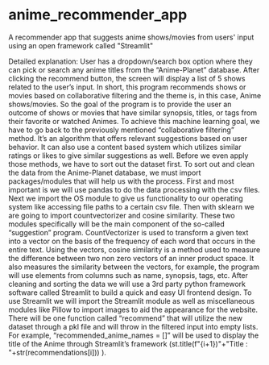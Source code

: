 # anime_recommender_app
A recommender app that suggests anime shows/movies from users' input using an open framework called "Streamlit"

Detailed explanation:
User has a dropdown/search box option where they can pick or search any anime titles from the “Anime-Planet” database. After clicking the recommend button, the screen will display a list of 5 shows related to the user’s input. In short, this program recommends shows or movies based on collaborative filtering and the theme is, in this case, Anime shows/movies. So the goal of the program is to provide the user an outcome of shows or movies that have similar synopsis, titles, or tags from their favorite or watched Animes. To achieve this machine learning goal, we have to go back to the previously mentioned “collaborative filtering” method. It’s an algorithm that offers relevant suggestions based on user behavior. It can also use a content based system which utilizes similar ratings or likes to give similar suggestions as well. Before we even apply those methods, we have to sort out the dataset first. To sort out and clean the data from the Anime-Planet database, we must import packages/modules that will help us with the process. First and most important is we will use pandas to do the data processing with the csv files. Next we import the OS module to give us functionality to our operating system like accessing file paths to a certain csv file. Then with sklearn we are going to import countvectorizer and cosine similarity. These two modules specifically will be the main component of the so-called “suggestion” program. CountVectorizer is used to transform a given text into a vector on the basis of the frequency of each word that occurs in the entire text. Using the vectors, cosine similarity is a method used to measure the difference between two non zero vectors of an inner product space. It also measures the similarity between the vectors, for example, the program will use elements from columns such as name, synopsis, tags, etc. After cleaning and sorting the data we will use a 3rd party python framework software called Streamlit to build a quick and easy UI frontend design. To use Streamlit we will import the Streamlit module as well as miscellaneous modules like Pillow to import images to aid the appearance for the website. There will be one function called “recommend” that will utilize the new dataset through a pkl file and will throw in the filtered input into empty lists. For example, “recommended_anime_names = []” will be used to display the title of the Anime through Streamlit’s framework (st.title(f"{i+1})"+"Title  :  "+str(recommendations[i])) ).
